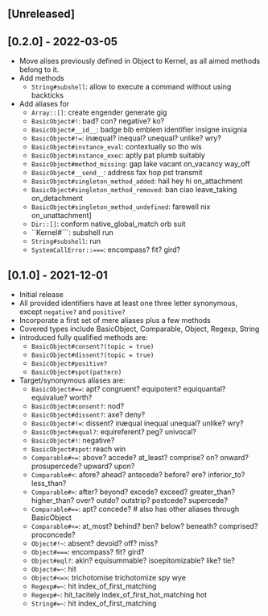 ## [Unreleased]

## [0.2.0] - 2022-03-05

- Move alises previously defined in Object to Kernel, as all aimed methods belong
  to it.
- Add methods
  - `String#subshell`: allow to execute a command without using backticks
- Add aliases for
  - `Array::[]`: create engender generate gig
  - `BasicObject#!`: bad? con? negative? ko?
  - `BasicObject#__id__`: badge bib emblem identifier insigne insignia
  - `BasicObject#!=`: inæqual? inequal? unequal? unlike? wry?
  - `BasicObject#instance_eval`: contextually so tho wis
  - `BasicObject#instance_exec`: aptly pat plumb suitably
  - `BasicObject#method_missing`: gap lake vacant on_vacancy way_off
  - `BasicObject#__send__`: address fax hop pst transmit
  - `BasicObject#singleton_method_added`: hail hey hi on_attachment
  - `BasicObject#singleton_method_removed`: ban ciao leave_taking on_detachment
  - `BasicObject#singleton_method_undefined`: farewell nix on_unattachment]
  - `Dir::[]`: conform native_global_match orb suit
  - ``Kernel#```: subshell run
  - `String#subshell`: run
  - `SystemCallError::===`: encompass? fit? gird?


## [0.1.0] - 2021-12-01

- Initial release
- All provided identifiers have at least one three letter synonymous,
  except `negative?` and `positive?`
- Incorporate a first set of mere aliases plus a few methods
- Covered types include BasicObject, Comparable, Object, Regexp, String
- introduced fully qualified methods are:
  - `BasicObject#consent?(topic = true)`
  - `BasicObject#dissent?(topic = true)`
  - `BasicObject#positive?`
  - `BasicObject#spot(pattern)`
- Target/synonymous aliases are:
  - `BasicObject#==`: apt? congruent? equipotent? equiquantal? equivalue? worth?
  - `BasicObject#consent?`: nod?
  - `BasicObject#dissent?`: axe? deny?
  - `BasicObject#!=`: dissent? inæqual inequal unequal? unlike? wry?
  - `BasicObject#equal?`: equireferent? peg? univocal?
  - `BasicObject#!`: negative?
  - `BasicObject#spot`: reach win
  - `Comparable#>=`: above? accede? at_least? comprise? on? onward? prosupercede? upward? upon?
  - `Comparable#<`: afore? ahead? antecede? before? ere? inferior_to? less_than?
  - `Comparable#>`: after? beyond? excede? exceed? greater_than? higher_than? over? outdo? outstrip? postcede? supercede?
  - `Comparable#==`: apt? concede? # also has other aliases through BasicObject
  - `Comparable#<=`: at_most? behind? ben? below? beneath? comprised? proconcede?
  - `Object#!~`: absent? devoid? off? miss?
  - `Object#===`: encompass? fit? gird?
  - `Object#eql?`: akin? equisummable? isoepitomizable? like? tie?
  - `Object#=~`: hit
  - `Object#<=>`: trichotomise trichotomize spy wye
  - `Regexp#=~`: hit index_of_first_matching
  - `Regexp#~`: hit_tacitely index_of_first_hot_matching hot
  - `String#=~`: hit index_of_first_matching
